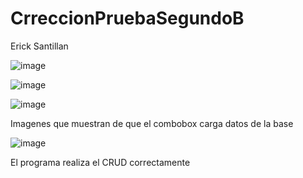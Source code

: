 # CrreccionPruebaSegundoB
Erick Santillan

![image](https://user-images.githubusercontent.com/117753868/221076605-b0555551-1126-4ba3-ab59-7803a8858849.png)

![image](https://user-images.githubusercontent.com/117753868/221076743-ee6138cc-b662-4bf3-a4d3-88d162f9f804.png)

![image](https://user-images.githubusercontent.com/117753868/221076769-3dfc9aa3-06c2-4f1b-8f20-bfc6e320782f.png)

Imagenes que muestran de que el combobox carga datos de la base

![image](https://user-images.githubusercontent.com/117753868/221076895-386a72dd-e63c-4461-bb8c-fe17a309ee2c.png)

El programa realiza el CRUD correctamente 

